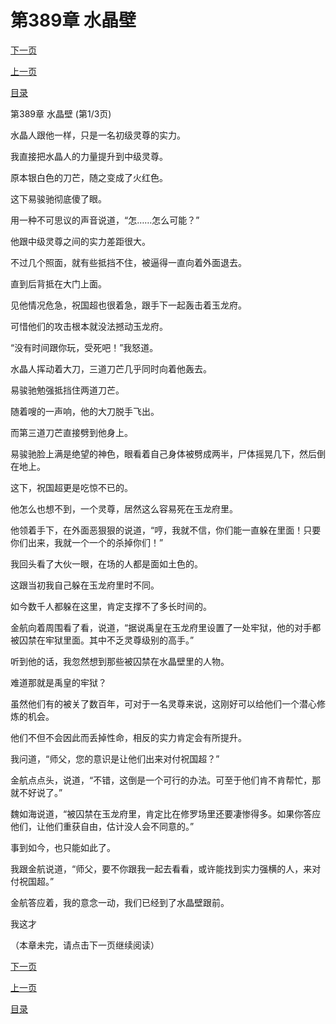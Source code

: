 <h1>第389章   水晶壁</h1>
            <div><p><a href="./1165_%E7%AC%AC389%E7%AB%A0_%E6%B0%B4%E6%99%B6%E5%A3%81.md">下一页</a></p><p><a href="./1163_%E7%AC%AC388%E7%AB%A0_%E5%85%B3%E9%97%A8%E6%89%93%E7%8B%97.md">上一页</a></p><p><a href="../">目录</a></p></div>
            <div><p>第389章   水晶壁 (第1/3页)</p><p>水晶人跟他一样，只是一名初级灵尊的实力。</p><p>我直接把水晶人的力量提升到中级灵尊。</p><p>原本银白色的刀芒，随之变成了火红色。</p><p>这下易骏驰彻底傻了眼。</p><p>用一种不可思议的声音说道，“怎……怎么可能？”</p><p>他跟中级灵尊之间的实力差距很大。</p><p>不过几个照面，就有些抵挡不住，被逼得一直向着外面退去。</p><p>直到后背抵在大门上面。</p><p>见他情况危急，祝国超也很着急，跟手下一起轰击着玉龙府。</p><p>可惜他们的攻击根本就没法撼动玉龙府。</p><p>“没有时间跟你玩，受死吧！”我怒道。</p><p>水晶人挥动着大刀，三道刀芒几乎同时向着他轰去。</p><p>易骏驰勉强抵挡住两道刀芒。</p><p>随着嗖的一声响，他的大刀脱手飞出。</p><p>而第三道刀芒直接劈到他身上。</p><p>易骏驰脸上满是绝望的神色，眼看着自己身体被劈成两半，尸体摇晃几下，然后倒在地上。</p><p>这下，祝国超更是吃惊不已的。</p><p>他怎么也想不到，一个灵尊，居然这么容易死在玉龙府里。</p><p>他领着手下，在外面恶狠狠的说道，“哼，我就不信，你们能一直躲在里面！只要你们出来，我就一个一个的杀掉你们！”</p><p>我回头看了大伙一眼，在场的人都是面如土色的。</p><p>这跟当初我自己躲在玉龙府里时不同。</p><p>如今数千人都躲在这里，肯定支撑不了多长时间的。</p><p>金航向着周围看了看，说道，“据说禹皇在玉龙府里设置了一处牢狱，他的对手都被囚禁在牢狱里面。其中不乏灵尊级别的高手。”</p><p>听到他的话，我忽然想到那些被囚禁在水晶壁里的人物。</p><p>难道那就是禹皇的牢狱？</p><p>虽然他们有的被关了数百年，可对于一名灵尊来说，这刚好可以给他们一个潜心修炼的机会。</p><p>他们不但不会因此而丢掉性命，相反的实力肯定会有所提升。</p><p>我问道，“师父，您的意识是让他们出来对付祝国超？”</p><p>金航点点头，说道，“不错，这倒是一个可行的办法。可至于他们肯不肯帮忙，那就不好说了。”</p><p>魏如海说道，“被囚禁在玉龙府里，肯定比在修罗场里还要凄惨得多。如果你答应他们，让他们重获自由，估计没人会不同意的。”</p><p>事到如今，也只能如此了。</p><p>我跟金航说道，“师父，要不你跟我一起去看看，或许能找到实力强横的人，来对付祝国超。”</p><p>金航答应着，我的意念一动，我们已经到了水晶壁跟前。</p><p>我这才</p><p>（本章未完，请点击下一页继续阅读）</p></div>
            <div><p><a href="./1165_%E7%AC%AC389%E7%AB%A0_%E6%B0%B4%E6%99%B6%E5%A3%81.md">下一页</a></p><p><a href="./1163_%E7%AC%AC388%E7%AB%A0_%E5%85%B3%E9%97%A8%E6%89%93%E7%8B%97.md">上一页</a></p><p><a href="../">目录</a></p></div>